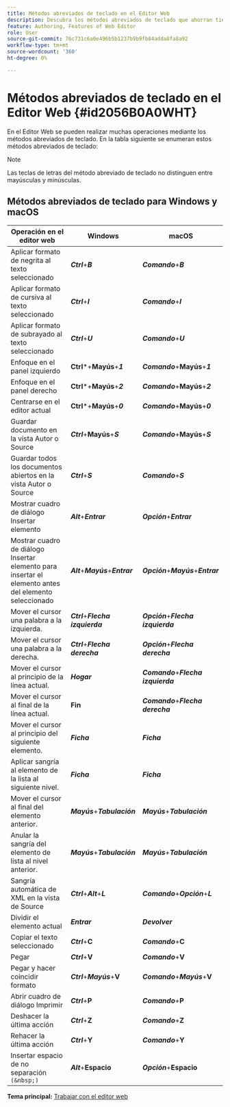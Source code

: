 ```yaml
---
title: Métodos abreviados de teclado en el Editor Web
description: Descubra los métodos abreviados de teclado que ahorran tiempo en el editor web de AEM Guides.
feature: Authoring, Features of Web Editor
role: User
source-git-commit: 76c731c6a0e496b5b1237b9b9fb84adda8fa8a92
workflow-type: tm+mt
source-wordcount: '360'
ht-degree: 0%

---
```


# Métodos abreviados de teclado en el Editor Web {#id2056B0A0WHT}

En el Editor Web se pueden realizar muchas operaciones mediante los métodos abreviados de teclado. En la tabla siguiente se enumeran estos métodos abreviados de teclado:

>[!NOTE]
>
> Las teclas de letras del método abreviado de teclado no distinguen entre mayúsculas y minúsculas.

## Métodos abreviados de teclado para Windows y macOS

| Operación en el editor web | Windows | macOS |
|-----------------------|-----------------|-----------------|
| Aplicar formato de negrita al texto seleccionado | ***Ctrl***+***B*** | ***Comando***+***B*** |
| Aplicar formato de cursiva al texto seleccionado | ***Ctrl***+***I*** | ***Comando***+***I*** |
| Aplicar formato de subrayado al texto seleccionado | ***Ctrl***+***U*** | ***Comando***+***U*** |
| Enfoque en el panel izquierdo | **Ctrl***+**Mayús**+***1*** | ***Comando***+**Mayús**+***1*** |
| Enfoque en el panel derecho | **Ctrl***+**Mayús**+***2*** | ***Comando***+**Mayús**+***2*** |
| Centrarse en el editor actual | **Ctrl***+**Mayús**+***0*** | ***Comando***+**Mayús**+***0*** |
| Guardar documento en la vista Autor o Source | ***Ctrl***+**Mayús**+***S*** | ***Comando***+**Mayús**+***S*** |
| Guardar todos los documentos abiertos en la vista Autor o Source | ***Ctrl***+***S*** | ***Comando***+***S*** |
| Mostrar cuadro de diálogo Insertar elemento | ***Alt***+***Entrar*** | ***Opción***+***Entrar*** |
| Mostrar cuadro de diálogo Insertar elemento para insertar el elemento antes del elemento seleccionado | ***Alt***+***Mayús***+***Entrar*** | ***Opción***+***Mayús***+***Entrar*** |
| Mover el cursor una palabra a la izquierda. | ***Ctrl***+***Flecha izquierda*** | ***Opción***+***Flecha izquierda*** |
| Mover el cursor una palabra a la derecha. | ***Ctrl***+***Flecha derecha*** | ***Opción***+***Flecha derecha*** |
| Mover el cursor al principio de la línea actual. | ***Hogar*** | ***Comando***+***Flecha izquierda*** |
| Mover el cursor al final de la línea actual. | **Fin** | ***Comando***+***Flecha derecha*** |
| Mover el cursor al principio del siguiente elemento. | ***Ficha*** | ***Ficha*** |
| Aplicar sangría al elemento de la lista al siguiente nivel. | ***Ficha*** | ***Ficha*** |
| Mover el cursor al final del elemento anterior. | ***Mayús***+***Tabulación*** | ***Mayús***+***Tabulación*** |
| Anular la sangría del elemento de lista al nivel anterior. | ***Mayús***+***Tabulación*** | ***Mayús***+***Tabulación*** |
| Sangría automática de XML en la vista de Source | ***Ctrl***+***Alt***+***L*** | ***Comando***+***Opción***+***L*** |
| Dividir el elemento actual | ***Entrar*** | ***Devolver*** |
| Copiar el texto seleccionado | ***Ctrl***+**C** | ***Comando***+**C** |
| Pegar | ***Ctrl***+**V** | ***Comando***+**V** |
| Pegar y hacer coincidir formato | ***Ctrl***+***Mayús***+**V** | ***Comando***+***Mayús***+**V** |
| Abrir cuadro de diálogo Imprimir | ***Ctrl***+**P** | ***Comando***+**P** |
| Deshacer la última acción | ***Ctrl***+**Z** | ***Comando***+**Z** |
| Rehacer la última acción | ***Ctrl***+**Y** | ***Comando***+**Y** |
| Insertar espacio de no separación `(&nbsp;)` | ***Alt***+**Espacio** | ***Opción***+**Espacio** |

**Tema principal:** [Trabajar con el editor web](web-editor.md)
